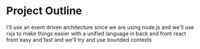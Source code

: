 # Project Outline

 I'll use an event driven architecture since we are using node.js
 and we'll use rxjs to make things easier with a unified language in back and front
 react front easy and fast
 and we'll try and use bounded contexts
